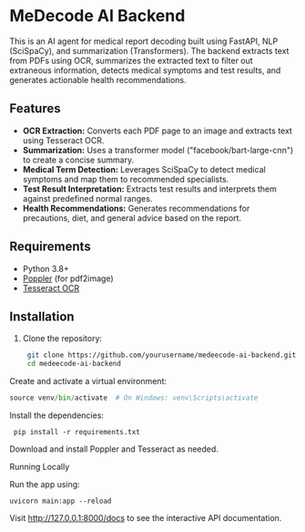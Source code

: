 # MeDecode AI Backend

This is an AI agent for medical report decoding built using FastAPI, NLP (SciSpaCy), and summarization (Transformers). The backend extracts text from PDFs using OCR, summarizes the extracted text to filter out extraneous information, detects medical symptoms and test results, and generates actionable health recommendations.

## Features
- **OCR Extraction:** Converts each PDF page to an image and extracts text using Tesseract OCR.
- **Summarization:** Uses a transformer model ("facebook/bart-large-cnn") to create a concise summary.
- **Medical Term Detection:** Leverages SciSpaCy to detect medical symptoms and map them to recommended specialists.
- **Test Result Interpretation:** Extracts test results and interprets them against predefined normal ranges.
- **Health Recommendations:** Generates recommendations for precautions, diet, and general advice based on the report.

## Requirements
- Python 3.8+
- [Poppler](https://poppler.freedesktop.org/) (for pdf2image)
- [Tesseract OCR](https://github.com/tesseract-ocr/tesseract)

## Installation
1. Clone the repository:
   ```bash
    git clone https://github.com/yourusername/medeecode-ai-backend.git
    cd medeecode-ai-backend

  Create and activate a virtual environment:

``` python -m venv venv
source venv/bin/activate  # On Windows: venv\Scripts\activate

```
Install the dependencies:

   ``` pip install -r requirements.txt``` 

 Download and install Poppler and Tesseract as needed.

Running Locally

Run the app using:

```
uvicorn main:app --reload
```
Visit http://127.0.0.1:8000/docs to see the interactive API documentation.
